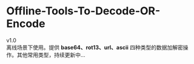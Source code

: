 # Offline-Tools-To-Decode-OR-Encode
v1.0<br>
离线场景下使用。提供 **base64、rot13、url、ascii** 四种类型的数据加解密操作。其他常用类型，持续更新中...<br>
